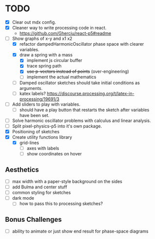 # TODO
* [x] Clear out mdx config.
* [x] Cleaner way to write processing code in react.
    - https://github.com/Gherciu/react-p5#readme
* [ ] Show graphs of x-y and x1 x2
    - [x] refactor dampedHarmonicOscillator phase space with clearer variables.
    - [x] draw a spring with a mass
        - [x] implement js circular buffer
        - [x] trace spring path
        - [x] ~~use p-vectors instead of points~~ (over-engineering)
        - [ ] implement the actual mathematics
    - [ ] Damped oscillator sketches should take initial conditions as arguments.
    - [ ] katex labels? https://discourse.processing.org/t/latex-in-processing/19691/3
* [ ] Add sliders to play with variables.
    - [ ] should have a play button that restarts the sketch after variables have been set.
* [ ] Solve harmonic oscillator problems with calculus and linear analysis.
* [ ] Split pixel-physics-p5 into it's own package.
* [x] Positioning of sketches
* [x] Create utility functions library
    - [x] grid-lines
        - [ ] axes with labels
        - [ ] show coordinates on hover

## Aesthetics

* [ ] max width with a paper-style background on the sides
* [ ] add Bulma and center stuff
* [ ] common styling for sketches
* [ ] dark mode
    - [ ] how to pass this to processing sketches?

## Bonus Challenges

* [ ] ability to animate or just show end result for phase-space diagrams
